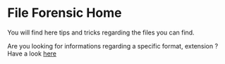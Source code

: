 # File Forensic Home
You will find here tips and tricks regarding the files you can find.

Are you looking for informations regarding a specific format, extension ? Have a look [here](localhost)

